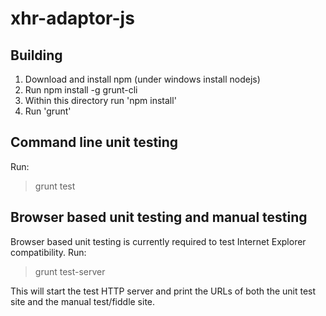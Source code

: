 xhr-adaptor-js
==============

Building
--------
1. Download and install npm (under windows install nodejs)
2. Run npm install -g grunt-cli
3. Within this directory run 'npm install'
4. Run 'grunt'

Command line unit testing
-------------------------
Run:  
>grunt test
  
Browser based unit testing and manual testing 
---------------------------------------------
Browser based unit testing is currently required to test Internet Explorer compatibility.
Run:  
>grunt test-server  

This will start the test HTTP server and print the URLs of both the unit test site and the manual test/fiddle site.

  
